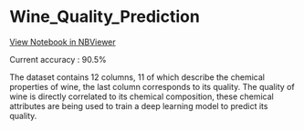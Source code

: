 # Wine_Quality_Prediction
[View Notebook in NBViewer](https://nbviewer.jupyter.org/github/Mainakdeb/Wine_Quality_Prediction/blob/master/Wine_Connoisseur.ipynb)

Current accuracy : 90.5%

The dataset contains 12 columns, 11 of which describe the chemical properties of wine, the last column corresponds to its quality. The quality of wine is directly correlated to its chemical composition, these chemical attributes are being used to train a deep learning model to predict its quality.
